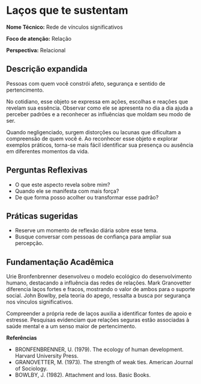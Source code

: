 # Laços que te sustentam

**Nome Técnico:** Rede de vínculos significativos

**Foco de atenção:** Relação

**Perspectiva:** Relacional

## Descrição expandida
Pessoas com quem você constrói afeto, segurança e sentido de pertencimento.

No cotidiano, esse objeto se expressa em ações, escolhas e reações que revelam sua essência. Observar como ele se apresenta no dia a dia ajuda a perceber padrões e a reconhecer as influências que moldam seu modo de ser.

Quando negligenciado, surgem distorções ou lacunas que dificultam a compreensão de quem você é. Ao reconhecer esse objeto e explorar exemplos práticos, torna-se mais fácil identificar sua presença ou ausência em diferentes momentos da vida.

## Perguntas Reflexivas
- O que este aspecto revela sobre mim?
- Quando ele se manifesta com mais força?
- De que forma posso acolher ou transformar esse padrão?

## Práticas sugeridas
- Reserve um momento de reflexão diária sobre esse tema.
- Busque conversar com pessoas de confiança para ampliar sua percepção.

## Fundamentação Acadêmica

Urie Bronfenbrenner desenvolveu o modelo ecológico do desenvolvimento humano, destacando a influência das redes de relações. Mark Granovetter diferencia laços fortes e fracos, mostrando o valor de ambos para o suporte social. John Bowlby, pela teoria do apego, ressalta a busca por segurança nos vínculos significativos.

Compreender a própria rede de laços auxilia a identificar fontes de apoio e estresse. Pesquisas evidenciam que relações seguras estão associadas à saúde mental e a um senso maior de pertencimento.

**Referências**
- BRONFENBRENNER, U. (1979). The ecology of human development. Harvard University Press.
- GRANOVETTER, M. (1973). The strength of weak ties. American Journal of Sociology.
- BOWLBY, J. (1982). Attachment and loss. Basic Books.
